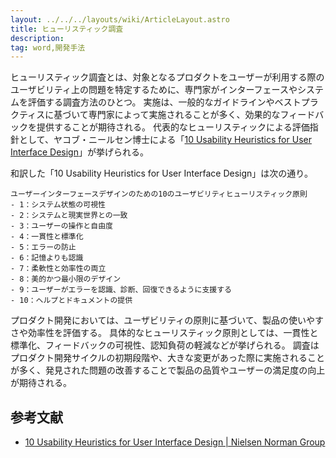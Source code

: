 ```yaml
---
layout: ../../../layouts/wiki/ArticleLayout.astro
title: ヒューリスティック調査
description:
tag: word,開発手法
---
```


ヒューリスティック調査とは、対象となるプロダクトをユーザーが利用する際のユーザビリティ上の問題を特定するために、専門家がインターフェースやシステムを評価する調査方法のひとつ。
実施は、一般的なガイドラインやベストプラクティスに基づいて専門家によって実施されることが多く、効果的なフィードバックを提供することが期待される。
代表的なヒューリスティックによる評価指針として、ヤコブ・ニールセン博士による「[10 Usability Heuristics for User Interface Design](https://www.nngroup.com/articles/ten-usability-heuristics/)」が挙げられる。

和訳した「10 Usability Heuristics for User Interface Design」は次の通り。

```
ユーザーインターフェースデザインのための10のユーザビリティヒューリスティック原則
- 1：システム状態の可視性
- 2：システムと現実世界との一致
- 3：ユーザーの操作と自由度
- 4：一貫性と標準化
- 5：エラーの防止
- 6：記憶よりも認識
- 7：柔軟性と効率性の両立
- 8：美的かつ最小限のデザイン
- 9：ユーザーがエラーを認識、診断、回復できるように支援する
- 10：ヘルプとドキュメントの提供
```

プロダクト開発においては、ユーザビリティの原則に基づいて、製品の使いやすさや効率性を評価する。
具体的なヒューリスティック原則としては、一貫性と標準化、フィードバックの可視性、認知負荷の軽減などが挙げられる。
調査はプロダクト開発サイクルの初期段階や、大きな変更があった際に実施されることが多く、発見された問題の改善することで製品の品質やユーザーの満足度の向上が期待される。

## 参考文献
- [10 Usability Heuristics for User Interface Design | Nielsen Norman Group](https://www.nngroup.com/articles/ten-usability-heuristics/)

